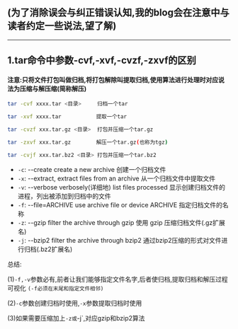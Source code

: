 ## (为了消除误会与纠正错误认知,我的blog会在注意中与读者约定一些说法,望了解)

****

## 1.tar命令中参数-cvf,-xvf,-cvzf,-zxvf的区别

#### 注意:只将文件打包叫做归档,将打包解除叫提取归档,使用算法进行处理时对应说法为压缩与解压缩(简称解压)

```bash
tar -cvf xxxx.tar <目录>	   归档一个tar

tar -xvf xxxx.tar		    提取一个tar

tar -cvzf xxx.tar.gz <目录>  打包并压缩一个tar.gz

tar -zxvf xxx.tar.gz		解压一个tar.gz(也称为tgz)

tar -cvjf xxx.tar.bz2 <目录> 打包并压缩一个tar.bz2
```



- `-c`: --create  create a new archive 创建一个归档文件
- `-x`: --extract, extract files from an archive 从一个归档文件中提取文件
- `-v`: --verbose verbosely(详细地) list files processed 显示创建归档文件的进程，列出被添加到归档中的文件
- `-f`: --file=ARCHIVE use archive file or device ARCHIVE 指定归档文件的名称
- `-z`: --gzip filter the archive through gzip 使用 gzip 压缩归档文件(.gz扩展名)
- `-j`: --bzip2 filter the archive through bzip2 通过bzip2压缩的形式对文件进行归档(.bz2扩展名)

总结:

(1)`-f,-v`参数必有,前者让我们能够指定文件名字,后者使归档,提取归档和解压过程可视化	`(-f必须在末尾和指定文件相邻)`

(2)`-c`参数创建归档时使用,`-x`参数提取归档时使用

(3)如果需要压缩加上`-z或`-j`,对应gzip和bzip2算法